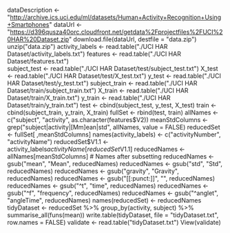 dataDescription <- "http://archive.ics.uci.edu/ml/datasets/Human+Activity+Recognition+Using+Smartphones"
dataUrl <- "https://d396qusza40orc.cloudfront.net/getdata%2Fprojectfiles%2FUCI%20HAR%20Dataset.zip"
download.file(dataUrl, destfile = "data.zip")
unzip("data.zip")
activity_labels <- read.table("./UCI HAR Dataset/activity_labels.txt") 
features <- read.table("./UCI HAR Dataset/features.txt")    
subject_test <- read.table("./UCI HAR Dataset/test/subject_test.txt")
X_test <- read.table("./UCI HAR Dataset/test/X_test.txt")
y_test <- read.table("./UCI HAR Dataset/test/y_test.txt")
subject_train <- read.table("./UCI HAR Dataset/train/subject_train.txt")
X_train <- read.table("./UCI HAR Dataset/train/X_train.txt")
y_train <- read.table("./UCI HAR Dataset/train/y_train.txt")
test  <- cbind(subject_test, y_test, X_test)
train <- cbind(subject_train, y_train, X_train)
fullSet <- rbind(test, train)
allNames <- c("subject", "activity", as.character(features$V2))
meanStdColumns <- grep("subject|activity|[Mm]ean|std", allNames, value = FALSE)
reducedSet <- fullSet[ ,meanStdColumns]
names(activity_labels) <- c("activityNumber", "activityName")
reducedSet$V1.1 <- activity_labels$activityName[reducedSet$V1.1]
reducedNames <- allNames[meanStdColumns]    # Names after subsetting
reducedNames <- gsub("mean", "Mean", reducedNames)
reducedNames <- gsub("std", "Std", reducedNames)
reducedNames <- gsub("gravity", "Gravity", reducedNames)
reducedNames <- gsub("[[:punct:]]", "", reducedNames)
reducedNames <- gsub("^t", "time", reducedNames)
reducedNames <- gsub("^f", "frequency", reducedNames)
reducedNames <- gsub("^anglet", "angleTime", reducedNames)
names(reducedSet) <- reducedNames 
tidyDataset <- reducedSet %>% group_by(activity, subject) %>% 
  summarise_all(funs(mean))
write.table(tidyDataset, file = "tidyDataset.txt", row.names = FALSE)
validate <- read.table("tidyDataset.txt")
View(validate)

